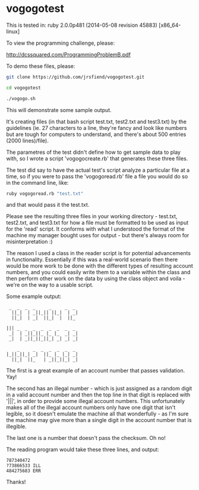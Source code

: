 vogogotest
==========

This is tested in: ruby 2.0.0p481 (2014-05-08 revision 45883) [x86_64-linux]

To view the programming challenge, please:

http://dcssquared.com/ProgrammingProblemB.pdf

To demo these files, please:

```bash
git clone https://github.com/jrsfiend/vogogotest.git

cd vogogotest

./vogogo.sh
```

This will demonstrate some sample output.

It's creating files (in that bash script test.txt, test2.txt and test3.txt) by the guidelines (ie. 27 characters to a line, they're fancy and look like numbers but are tough for computers to understand, and there's about 500 entries (2000 lines)/file).

The parametres of the test didn't define how to get sample data to play with, so I wrote a script 'vogogocreate.rb' that generates these three files.

The test did say to have the actual test's script analyze a particular file at a time, so if you were to pass the 'vogogoread.rb' file a file you would do so in the command line, like:

```bash
ruby vogogoread.rb "test.txt"
```

and that would pass it the test.txt.

Please see the resulting three files in your working directory - test.txt, test2.txt, and test3.txt for how a file must be formatted to be used as input for the 'read' script. It conforms with what I understood the format of the machine my manager bought uses for output - but there's always room for misinterpretation :)

The reason I used a class in the reader script is for potential advancements in functionality. Essentially if this was a real-world scenario then there would be more work to be done with the different types of resulting account numbers, and you could easily write them to a variable within the class and then perform other work on the data by using the class object and voila - we're on the way to a usable script.

Some example output:

```
 _  _  _  _     _     _  _ 
  ||_|  | _||_|| ||_|  | _|
  ||_|  | _|  ||_|  |  ||_ 
  
||| _  _  _  _  _  _  _  _ 
 _|  | _||_||_ |_ |_  _| _|
 _|  | _||_||_||_| _| _| _|

    _     _  _  _  _  _  _ 
|_||_||_| _|  ||_ |_ |_| _|
  ||_|  ||_   | _||_||_| _|
```

The first is a great example of an account number that passes validation. Yay!

The second has an illegal number - which is just assigned as a random digit in a valid account number and then the top line in that digit is replaced with '|||', in order to provide some illegal account numbers. This unfortunately makes all of the illegal account numbers only have one digit that isn't legible, so it doesn't emulate the machine all that wonderfully - as I'm sure the machine may give more than a single digit in the account number that is illegible.

The last one is a number that doesn't pass the checksum. Oh no!

The reading program would take these three lines, and output:

```
787340472
?73866533 ILL
484275683 ERR
```

Thanks!
